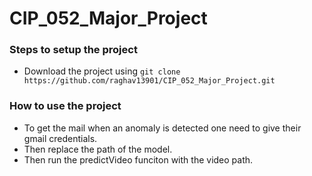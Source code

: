 # CIP_052_Major_Project

### Steps to setup the project
- Download the project using `git clone https://github.com/raghav13901/CIP_052_Major_Project.git`

### How to use the project
- To get the mail when an anomaly is detected one need to give their gmail credentials.
- Then replace the path of the model.
- Then run the predictVideo funciton with the video path.
